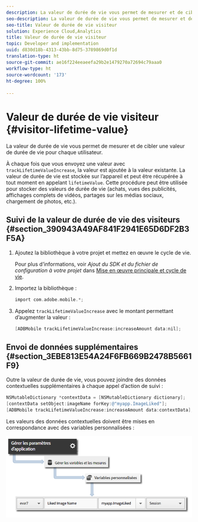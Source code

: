 ```yaml
---
description: La valeur de durée de vie vous permet de mesurer et de cibler une valeur de durée de vie pour chaque utilisateur.
seo-description: La valeur de durée de vie vous permet de mesurer et de cibler une valeur de durée de vie pour chaque utilisateur.
seo-title: Valeur de durée de vie visiteur
solution: Experience Cloud,Analytics
title: Valeur de durée de vie visiteur
topic: Developer and implementation
uuid: d830d18b-4313-43bb-8d75-3789869d0f1d
translation-type: ht
source-git-commit: ae16f224eeaeefa29b2e1479270a72694c79aaa0
workflow-type: ht
source-wordcount: '173'
ht-degree: 100%

---
```



# Valeur de durée de vie visiteur {#visitor-lifetime-value}

La valeur de durée de vie vous permet de mesurer et de cibler une valeur de durée de vie pour chaque utilisateur.

À chaque fois que vous envoyez une valeur avec `trackLifetimeValueIncrease`, la valeur est ajoutée à la valeur existante. La valeur de durée de vie est stockée sur l’appareil et peut être récupérée à tout moment en appelant `lifetimeValue`. Cette procédure peut être utilisée pour stocker des valeurs de durée de vie (achats, vues des publicités, affichages complets de vidéos, partages sur les médias sociaux, chargement de photos, etc.).

## Suivi de la valeur de durée de vie des visiteurs {#section_390943A49AF841F2941E65D6DF2B3F5A}

1. Ajoutez la bibliothèque à votre projet et mettez en œuvre le cycle de vie.

   Pour plus d’informations, voir *Ajout du SDK et du fichier de configuration à votre projet* dans [Mise en œuvre principale et cycle de vie](/help/ios/getting-started/dev-qs.md).
1. Importez la bibliothèque :

   ```objective-c
   import com.adobe.mobile.*;
   ```

1. Appelez `trackLifetimeValueIncrease` avec le montant permettant d’augmenter la valeur :

   ```objective-c
   [ADBMobile trackLifetimeValueIncrease:increaseAmount data:nil];
   ```

## Envoi de données supplémentaires {#section_3EBE813E54A24F6FB669B2478B5661F9}

Outre la valeur de durée de vie, vous pouvez joindre des données contextuelles supplémentaires à chaque appel d’action de suivi :

```objective-c
NSMutableDictionary *contextData = [NSMutableDictionary dictionary]; 
[contextData setObject:imageName forKey:@"myapp.ImageLiked"]; 
[ADBMobile trackLifetimeValueIncrease:increaseAmount data:contextData];
```

Les valeurs des données contextuelles doivent être mises en correspondance avec des variables personnalisées :

![](assets/map-variable-context-ltv.png)

